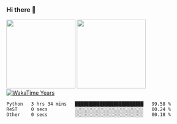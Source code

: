 ### Hi there 👋

<!--
**BBuniverse/BBuniverse** is a ✨ _special_ ✨ repository because its `README.md` (this file) appears on your GitHub profile.

Here are some ideas to get you started:

- 🔭 I’m currently working on ...
- 🌱 I’m currently learning ...
- 👯 I’m looking to collaborate on ...
- 🤔 I’m looking for help with ...
- 💬 Ask me about ...
- 📫 How to reach me: ...
- 😄 Pronouns: ...
- ⚡ Fun fact: ...
-->

<div display="flex">
  <img src="https://github-readme-stats.vercel.app/api?username=BBuniverse&show_icons=true&count_private=true&theme=radical&hide_border=true" height="180"/>
  <img src="https://github-readme-stats.vercel.app/api/top-langs/?username=BBuniverse&layout=compact&theme=radical&hide_border=true" height="180"/>
</div
  
<a href="https://github.com/BBuniverse"><img align="center" alt="WakaTime Years" src="https://github-readme-stats.vercel.app/api/wakatime?username=@BBuniverse&custom_title=WakaTime Years State&layout=compact&time_range=last_year&theme=panda"/></a>
  

<!--START_SECTION:waka-->

```text
Python   3 hrs 34 mins   █████████████████████████   99.58 %
ReST     0 secs          ░░░░░░░░░░░░░░░░░░░░░░░░░   00.24 %
Other    0 secs          ░░░░░░░░░░░░░░░░░░░░░░░░░   00.18 %
```

<!--END_SECTION:waka-->
